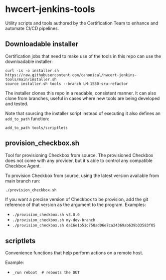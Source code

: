 # hwcert-jenkins-tools

Utility scripts and tools authored by the Certification Team to enhance and automate CI/CD pipelines.

## Downloadable installer

Certification jobs that need to make use of the tools in this repo can use the downloadable installer:

```
curl -Ls -o installer.sh https://raw.githubusercontent.com/canonical/hwcert-jenkins-tools/main/installer.sh
source installer.sh tools --branch LM-1580-sru-refactor
```

The installer clones this repo in a readable, consistent manner.
It can also clone from branches, useful in cases where new tools are being developed and tested.

Note that sourcing the installer script instead of executing it also defines an `add_to_path` function:

```
add_to_path tools/scriptlets
```

## provision_checkbox.sh

Tool for provisioning Checkbox from source. The provisioned Checkbox does not
come with any provider, but it's able to control any compatible Checkbox Agent.

To provision Checkbox from source, using the latest version available from main
branch run:

```bash
./provision_checkbox.sh
```

If you want a precise version of Checkbox to be provision, add the git
reference of that version as the argument to the program.
Examples:

* `./provision_checkbox.sh v3.0.0`
* `./provision_checkbox.sh my-dev-branch`
* `./provision_checkbox.sh da16e1b51c750ad06e7ca24369ab639b33583f05`

## scriptlets

Convenience functions that help perform actions on a remote host.

Example:

* `_run reboot  # reboots the DUT`

